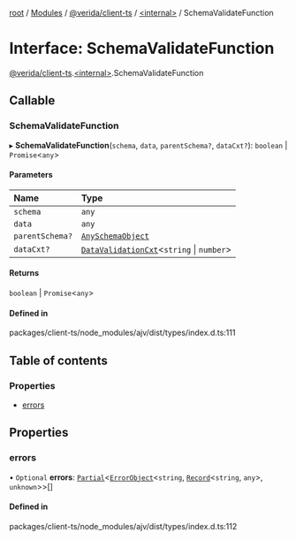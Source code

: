[root](../README.md) / [Modules](../modules.md) / [@verida/client-ts](../modules/verida_client_ts.md) / [<internal\>](../modules/verida_client_ts._internal_.md) / SchemaValidateFunction

# Interface: SchemaValidateFunction

[@verida/client-ts](../modules/verida_client_ts.md).[<internal\>](../modules/verida_client_ts._internal_.md).SchemaValidateFunction

## Callable

### SchemaValidateFunction

▸ **SchemaValidateFunction**(`schema`, `data`, `parentSchema?`, `dataCxt?`): `boolean` \| `Promise`<`any`\>

#### Parameters

| Name | Type |
| :------ | :------ |
| `schema` | `any` |
| `data` | `any` |
| `parentSchema?` | [`AnySchemaObject`](../modules/verida_client_ts._internal_.md#anyschemaobject) |
| `dataCxt?` | [`DataValidationCxt`](verida_client_ts._internal_.DataValidationCxt.md)<`string` \| `number`\> |

#### Returns

`boolean` \| `Promise`<`any`\>

#### Defined in

packages/client-ts/node_modules/ajv/dist/types/index.d.ts:111

## Table of contents

### Properties

- [errors](verida_client_ts._internal_.SchemaValidateFunction.md#errors)

## Properties

### errors

• `Optional` **errors**: [`Partial`](../modules/verida_client_ts._internal_.md#partial)<[`ErrorObject`](verida_client_ts._internal_.ErrorObject.md)<`string`, [`Record`](../modules/verida_client_ts._internal_.md#record)<`string`, `any`\>, `unknown`\>\>[]

#### Defined in

packages/client-ts/node_modules/ajv/dist/types/index.d.ts:112
